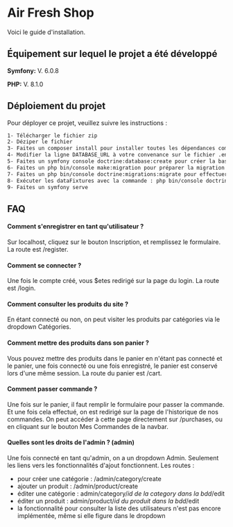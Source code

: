 
# Air Fresh Shop

Voici le guide d'installation.

## Équipement sur lequel le projet a été développé

**Symfony:** V. 6.0.8

**PHP:** V. 8.1.0


## Déploiement du projet

Pour déployer ce projet, veuillez suivre les instructions :

```bash
1- Télécharger le fichier zip
2- Déziper le fichier
3- Faites un composer install pour installer toutes les dépendances composer du projet
4- Modifier la ligne DATABASE_URL à votre convenance sur le fichier .env
5- Faites un symfony console doctrine:database:create pour créer la base de données
6- Faites un php bin/console make:migration pour préparer la migration
7- Faites un php bin/console doctrine:migrations:migrate pour effectuer la migration
8- Exécuter les dataFixtures avec la commande : php bin/console doctrine:fixtures:load
9- Faites un symfony serve
```


## FAQ

#### Comment s'enregistrer en tant qu'utilisateur ?

Sur localhost, cliquez sur le bouton Inscription, et remplissez le formulaire. La route est /register.

#### Comment se connecter ?

Une fois le compte créé, vous $etes redirigé sur la page du login. La route est /login.

#### Comment consulter les produits du site ?

En étant connecté ou non, on peut visiter les produits par catégories via le dropdown Catégories.

#### Comment mettre des produits dans son panier ?

Vous pouvez mettre des produits dans le panier en n'étant pas connecté et le panier, une fois connecté ou une fois enregistré, le panier est conservé lors d'une même session. La route du panier est /cart. 

#### Comment passer commande ?

Une fois sur le panier, il faut remplir le formulaire pour passer la commande. Et une fois cela effectué, on est redirigé sur la page de l'historique de nos commandes. On peut accéder à cette page directement sur /purchases, ou en cliquant sur le bouton Mes Commandes de la navbar.

#### Quelles sont les droits de l'admin ? (admin)

Une fois connecté en tant qu'admin, on a un dropdown Admin. Seulement les liens vers les fonctionnalités d'ajout fonctionnent. Les routes : 
- pour créer une catégorie : /admin/category/create
- ajouter un produit : /admin/product/create
- éditer une catégorie : admin/category/*id de la category dans la bdd*/edit
- éditer un produit : admin/product/*id du produit dans la bdd*/edit
- la fonctionnalité pour consulter la liste des utilisateurs n'est pas encore implémentée, même si elle figure dans le dropdown
